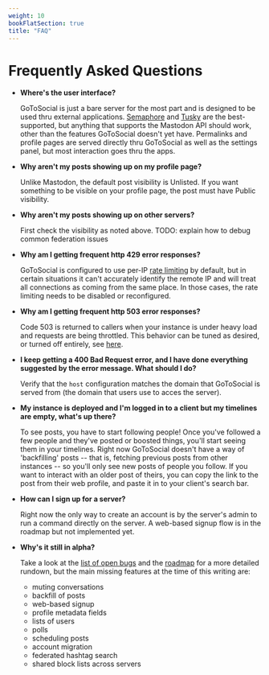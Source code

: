 ```yaml
---
weight: 10
bookFlatSection: true
title: "FAQ"
---
```


# Frequently Asked Questions

- **Where's the user interface?** 

	GoToSocial is just a bare server for the most part and is designed to be used thru external applications. [Semaphore](https://semaphore.social/) and [Tusky](https://tusky.app/) are the best-supported, but anything that supports the Mastodon API should work, other than the features GoToSocial doesn't yet have. Permalinks and profile pages are served directly thru GoToSocial as well as the settings panel, but most interaction goes thru the apps.

- **Why aren't my posts showing up on my profile page?** 

	Unlike Mastodon, the default post visibility is Unlisted. If you want something to be visible on your profile page, the post must have Public visibility.

- **Why aren't my posts showing up on other servers?** 

	First check the visibility as noted above. TODO: explain how to debug common federation issues

- **Why am I getting frequent http 429 error responses?** 

	GoToSocial is configured to use per-IP [rate limiting](./api/ratelimiting.md) by default, but in certain situations it can't accurately identify the remote IP and will treat all connections as coming from the same place. In those cases, the rate limiting needs to be disabled or reconfigured.

- **Why am I getting frequent http 503 error responses?** 

	Code 503 is returned to callers when your instance is under heavy load and requests are being throttled. This behavior can be tuned as desired, or turned off entirely, see [here](./api/throttling.md).

- **I keep getting a 400 Bad Request error, and I have done everything suggested by the error message. What should I do?** 

	Verify that the `host` configuration matches the domain that GoToSocial is served from (the domain that users use to acces the server).

- **My instance is deployed and I'm logged in to a client but my timelines are empty, what's up there?** 

	To see posts, you have to start following people! Once you've followed a few people and they've posted or boosted things, you'll start seeing them in your timelines. Right now GoToSocial doesn't have a way of 'backfilling' posts -- that is, fetching previous posts from other instances -- so you'll only see new posts of people you follow. If you want to interact with an older post of theirs, you can copy the link to the post from their web profile, and paste it in to your client's search bar.

- **How can I sign up for a server?** 

	Right now the only way to create an account is by the server's admin to run a command directly on the server. A web-based signup flow is in the roadmap but not implemented yet.

- **Why's it still in alpha?** 

	Take a look at the [list of open bugs](https://github.com/superseriousbusiness/gotosocial/issues?q=is%3Aissue+is%3Aopen+label%3Abug) and the [roadmap](https://github.com/superseriousbusiness/gotosocial/blob/main/ROADMAP.md) for a more detailed rundown, but the main missing features at the time of this writing are:
    * muting conversations
    * backfill of posts
    * web-based signup
    * profile metadata fields
    * lists of users
    * polls
    * scheduling posts
    * account migration
    * federated hashtag search
    * shared block lists across servers

